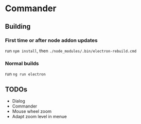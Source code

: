 # Commander
## Building
### First time or after node addon updates
run ```npm install```, then ```./node_modules/.bin/electron-rebuild.cmd```

### Normal builds
run ```ng run electron```
## TODOs
* Dialog
* Commander
* Mouse wheel zoom
* Adapt zoom level in menue



